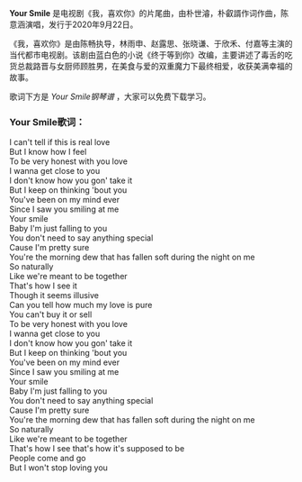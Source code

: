 

**Your Smile** 是电视剧《我，喜欢你》的片尾曲，由朴世濬，朴叡諝作词作曲，陈意涵演唱，发行于2020年9月22日。

《我，喜欢你》是由陈畅执导，林雨申、赵露思、张晓谦、于欣禾、付嘉等主演的当代都市电视剧。该剧由蓝白色的小说《终于等到你》改编，主要讲述了毒舌的吃货总裁路晋与女厨师顾胜男，在美食与爱的双重魔力下最终相爱，收获美满幸福的故事。

歌词下方是 _Your Smile钢琴谱_ ，大家可以免费下载学习。

### Your Smile歌词：

I can't tell if this is real love  
But I know how I feel  
To be very honest with you love  
I wanna get close to you  
I don't know how you gon' take it  
But I keep on thinking 'bout you  
You've been on my mind ever  
Since I saw you smiling at me  
Your smile  
Baby I'm just falling to you  
You don't need to say anything special  
Cause I'm pretty sure  
You're the morning dew that has fallen soft during the night on me  
So naturally  
Like we're meant to be together  
That's how I see it  
Though it seems illusive  
Can you tell how much my love is pure  
You can't buy it or sell  
To be very honest with you love  
I wanna get close to you  
I don't know how you gon' take it  
But I keep on thinking 'bout you  
You've been on my mind ever  
Since I saw you smiling at me  
Your smile  
Baby I'm just falling to you  
You don't need to say anything special  
Cause I'm pretty sure  
You're the morning dew that has fallen soft during the night on me  
So naturally  
Like we're meant to be together  
That's how I see that's how it's supposed to be  
People come and go  
But I won't stop loving you

